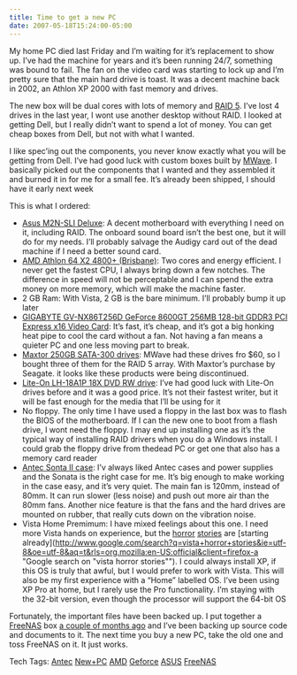 ```yaml
---
title: Time to get a new PC
date: 2007-05-18T15:24:00-05:00
---
```

My home PC died last Friday and I&#8217;m waiting for it&#8217;s replacement to show up. I&#8217;ve had the machine for years and it&#8217;s been running 24/7, something was bound to fail. The fan on the video card was starting to lock up and I&#8217;m pretty sure that the main hard drive is toast. It was a decent machine back in 2002, an Athlon XP 2000 with fast memory and drives.

The new box will be dual cores with lots of memory and [RAID 5](http://en.wikipedia.org/wiki/Standard_RAID_levels#RAID_5 "Wikipedia description of how RAID 5 works"). I&#8217;ve lost 4 drives in the last year, I wont use another desktop without RAID. I looked at getting Dell, but I really didn&#8217;t want to spend a lot of money. You can get cheap boxes from Dell, but not with what I wanted.

I like spec&#8217;ing out the components, you never know exactly what you will be getting from Dell. I&#8217;ve had good luck with custom boxes built by [MWave](http://www.mwave.com/). I basically picked out the components that I wanted and they assembled it and burned it in for me for a small fee. It&#8217;s already been shipped, I should have it early next week

This is what I ordered:

  * [Asus M2N-SLI Deluxe](http://usa.asus.com/products.aspx?l1=3&l2=101&l3=301&l4=0&model=1160&modelmenu=1): A decent motherboard with everything I need on it, including RAID. The onboard sound board isn&#8217;t the best one, but it will do for my needs. I&#8217;ll probably salvage the Audigy card out of the dead machine if I need a better sound card. 
  * [AMD Athlon 64 X2 4800+ (Brisbane)](http://www.amd.com/us-en/Processors/ProductInformation/0,,30_118_9485_13041,00.html): Two cores and energy efficient. I never get the fastest CPU, I always bring down a few notches. The difference in speed will not be perceptable and I can spend the extra money on more memory, which will make the machine faster. 
  * 2 GB Ram: With Vista, 2 GB is the bare minimum. I&#8217;ll probably bump it up later 
  * [GIGABYTE GV-NX86T256D GeForce 8600GT 256MB 128-bit GDDR3 PCI Express x16 Video Card](http://www.gigabyte-usa.com/Products/VGA/Products_Overview.aspx?ProductID=2500): It&#8217;s fast, it&#8217;s cheap, and it&#8217;s got a big honking heat pipe to cool the card without a fan. Not having a fan means a quieter PC and one less moving part to break. 
  * [Maxtor 250GB SATA-300 drives](http://www.mwave.com/mwave/viewspec.hmx?scriteria=AA43680): MWave had these drives fro $60, so I bought three of them for the RAID 5 array. With Maxtor&#8217;s purchase by Seagate. it looks like these products were being discontinued. 
  * [Lite-On LH-18A1P 18X DVD RW drive](http://us.liteonit.com/us/index.php?option=com_content&task=view&id=201&Itemid=67): I&#8217;ve had good luck with Lite-On drives before and it was a good price. It&#8217;s not their fastest writer, but it will be fast enough for the media that I&#8217;ll be using for it 
  * No floppy. The only time I have used a floppy in the last box was to flash the BIOS of the motherboard. If I can the new one to boot from a flash drive, I wont need the floppy. I may end up installing one as it&#8217;s the typical way of installing RAID drivers when you do a Windows install. I could grab the floppy drive from thedead PC or get one that also has a memory card reader 
  * [Antec Sonta II case](http://www.antec.com/uk/support_productInfo_details.php?ProdID=15139): I&#8217;v always liked Antec cases and power supplies and the Sonata is the right case for me. It&#8217;s big enough to make working in the case easy, and it&#8217;s very quiet. The main fan is 120mm, instead of 80mm. It can run slower (less noise) and push out more air than the 80mm fans. Another nice feature is that the fans and the hard drives are mounted on rubber, that really cuts down on the vibration noise. 
  * Vista Home Premimum: I have mixed feelings about this one. I need more Vista hands on experience, but the [horror](http://www.stevetrefethen.com/blog/ALargeZipFileOnMyDesktopCausingWindowsExplorerToConsume100CPUUnderVista.aspx "A large zip file on my desktop causing Windows Explorer to consume 100% CPU under Vista") [stories](http://www.stevetrefethen.com/blog/FourthHardRebootPowerButtonRequiredOfWindowsVistaTwiceWithDataLoss.aspx "Fourth hard reboot, power button required, of Windows Vista twice with data loss") are [starting already](http://www.google.com/search?q=vista+horror+stories&ie=utf-8&oe=utf-8&aq=t&rls=org.mozilla:en-US:official&client=firefox-a "Google search on "vista horror stories""). I could always install XP, if this OS is truly that awful, but I would prefer to work with Vista. This will also be my first experience with a &#8220;Home&#8221; labelled OS. I&#8217;ve been using XP Pro at home, but I rarely use the Pro functionality. I&#8217;m staying with the 32-bit version, even though the processor will support the 64-bit OS

Fortunately, the important files have been backed up. I put together a [FreeNAS](http://www.freenas.org/ "FreeNAS: The Free NAS Server") box [a couple of months ago](http://anotherlab.rajapet.net/2007/02/windows-home-server-goes-beta-2.html) and I&#8217;ve been backing up source code and documents to it. The next time you buy a new PC, take the old one and toss FreeNAS on it. It just works.

<div>
  Tech Tags: <a href="http://technorati.com/tag/Antec" rel="tag">Antec</a> <a href="http://technorati.com/tag/New+PC" rel="tag">New+PC</a> <a href="http://technorati.com/tag/AMD" rel="tag">AMD</a> <a href="http://technorati.com/tag/Geforce" rel="tag">Geforce</a> <a href="http://technorati.com/tag/ASUS" rel="tag">ASUS</a> <a href="http://technorati.com/tag/FreeNAS" rel="tag">FreeNAS</a>
</div>

